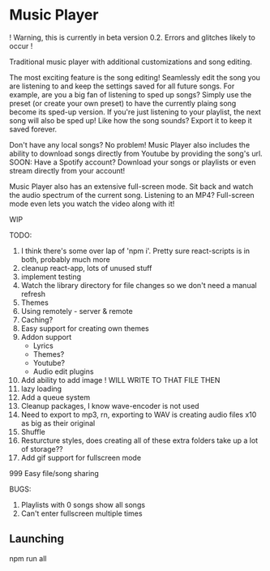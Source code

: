 # Music Player

! Warning, this is currently in beta version 0.2. Errors and glitches likely to occur !

Traditional music player with additional customizations and song editing.

The most exciting feature is the song editing! Seamlessly edit the song you are listening to and keep the settings saved for all future songs. For example, are you a big fan of listening to sped up songs? Simply use the preset (or create your own preset) to have the currently plaing song become its sped-up version. If you're just listening to your playlist, the next song will also be sped up! Like how the song sounds? Export it to keep it saved forever.

Don't have any local songs? No problem! Music Player also includes the ability to download songs directly from Youtube by providing the song's url.
<br>SOON: Have a Spotify account? Download your songs or playlists or even stream directly from your account!

Music Player also has an extensive full-screen mode. Sit back and watch the audio spectrum of the current song. Listening to an MP4? Full-screen mode even lets you watch the video along with it!

WIP

TODO:

1. I think there's some over lap of 'npm i'. Pretty sure react-scripts is in both, probably much more
2. cleanup react-app, lots of unused stuff
3. implement testing
4. Watch the library directory for file changes so we don't need a manual refresh
5. Themes
6. Using remotely - server & remote
7. Caching?
8. Easy support for creating own themes
9. Addon support
   - Lyrics
   - Themes?
   - Youtube?
   - Audio edit plugins
10. Add ability to add image ! WILL WRITE TO THAT FILE THEN
11. lazy loading
12. Add a queue system
13. Cleanup packages, I know wave-encoder is not used
14. Need to export to mp3, rn, exporting to WAV is creating audio files x10 as big as their original
15. Shuffle
16. Resturcture styles, does creating all of these extra folders take up a lot of storage??
17. Add gif support for fullscreen mode

999 Easy file/song sharing

BUGS:

1.  Playlists with 0 songs show all songs
2.  Can't enter fullscreen multiple times

## Launching

npm run all
